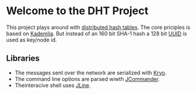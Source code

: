 # Welcome to the DHT Project

This  project  plays  around  with  [distributed  hash  tables][dht].  The  core
priciples is  based on  [Kademlia][kademlia]. But  instead of  an 160  bit SHA-1
hash a 128 bit [UUID][uuid] is used as key/node id.

## Libraries

- The messages sent over the network are serialized with [Kryo][kryo].
- The command line options are parsed wiwth [JCommander][jcommander].
- Theinteracive shell uses [JLine][jline].

[dht]:          https://en.wikipedia.org/wiki/Distributed_hash_table
[kademlia]:     http://xlattice.sourceforge.net/components/protocol/kademlia/specs.html
[uuid]:         http://en.wikipedia.org/wiki/Universally_unique_identifier
[kryo]:         https://github.com/EsotericSoftware/kryo
[jcommander]:   http://jcommander.org/
[jline]:        https://github.com/jline/jline2
